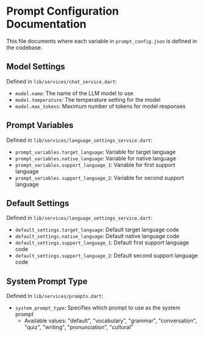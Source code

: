 # Prompt Configuration Documentation

This file documents where each variable in `prompt_config.json` is defined in the codebase.

## Model Settings
Defined in `lib/services/chat_service.dart`:
- `model.name`: The name of the LLM model to use
- `model.temperature`: The temperature setting for the model
- `model.max_tokens`: Maximum number of tokens for model responses

## Prompt Variables
Defined in `lib/services/language_settings_service.dart`:
- `prompt_variables.target_language`: Variable for target language
- `prompt_variables.native_language`: Variable for native language
- `prompt_variables.support_language_1`: Variable for first support language
- `prompt_variables.support_language_2`: Variable for second support language

## Default Settings
Defined in `lib/services/language_settings_service.dart`:
- `default_settings.target_language`: Default target language code
- `default_settings.native_language`: Default native language code
- `default_settings.support_language_1`: Default first support language code
- `default_settings.support_language_2`: Default second support language code

## System Prompt Type
Defined in `lib/services/prompts.dart`:
- `system_prompt_type`: Specifies which prompt to use as the system prompt
  - Available values: "default", "vocabulary", "grammar", "conversation", "quiz", "writing", "pronunciation", "cultural" 